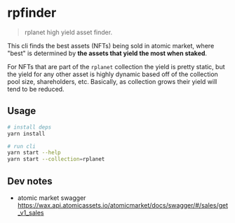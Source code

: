 # rpfinder

> rplanet high yield asset finder.

This cli finds the best assets (NFTs) being sold in atomic market,
where "best" is determined by **the assets that yield the most when staked**.

For NFTs that are part of the `rplanet` collection the yield is pretty static,
but the yield for any other asset is highly dynamic based off of the collection pool
size, shareholders, etc. Basically, as collection grows their yield will tend to be reduced.

## Usage

```bash
# install deps
yarn install

# run cli
yarn start --help
yarn start --collection=rplanet
```

## Dev notes

- atomic market swagger https://wax.api.atomicassets.io/atomicmarket/docs/swagger/#/sales/get_v1_sales
